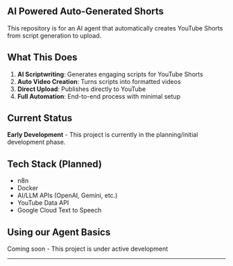 ## AI Powered Auto-Generated Shorts 

This repository is for an AI agent that automatically creates YouTube Shorts from script generation to upload.

## What This Does 

1. **AI Scriptwriting**: Generates engaging scripts for YouTube Shorts
2. **Auto Video Creation**: Turns scripts into formatted videos  
3. **Direct Upload**: Publishes directly to YouTube
4. **Full Automation**: End-to-end process with minimal setup

## Current Status 

**Early Development** - This project is currently in the planning/initial development phase.

## Tech Stack (Planned) 

- n8n
- Docker
- AI/LLM APIs (OpenAI, Gemini, etc.)
- YouTube Data API
- Google Cloud Text to Speech

## Using our Agent Basics  

Coming soon - This project is under active development 

---
